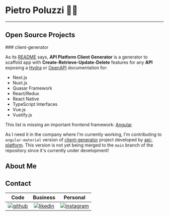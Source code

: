 # Pietro Poluzzi 🧑‍💻



<hr/>

## Open Source Projects

### client-generator

As its [README](https://github.com/api-platform/client-generator/blob/main/README.md) says, **API Platform Client Generator** is a generator to scaffold app with **Create-Retrieve-Update-Delete** features for any **API** exposing a [Hydra](http://www.hydra-cg.com/spec/latest/core/) or [OpenAPI](https://www.openapis.org/) documentation for:

* Next.js
* Nuxt.js
* Quasar Framework
* React/Redux
* React Native
* TypeScript Interfaces
* Vue.js
* Vuetify.js

This list is missing an important frontend framework: [Angular](https://angular.io/).

As I need it in the company where I'm currently working, I'm contributing to `angular-material` version of [client-generator](https://github.com/luca-nardelli/client-generator/tree/angular-material) project developed by [api-platform](https://github.com/api-platform). This version is not yet being merged to the `main` branch of the repository since it's currently under development!



## About Me


## Contact

|                             Code                             |                           Business                           |                           Personal                           |
| :----------------------------------------------------------: | :----------------------------------------------------------: | :----------------------------------------------------------: |
| [![github](https://img.shields.io/badge/GitHub-000000?style=for-the-badge&logo=GitHub&logoColor=white)](https://www.linkedin.com/in/pietro-poluzzi/) | [![likedin](https://img.shields.io/badge/LinkedIn-0A66C2?style=for-the-badge&logo=LinkedIn&logoColor=white)](https://www.linkedin.com/in/pietro-poluzzi/) | [![instagram](https://img.shields.io/badge/Instagram-E4405F?style=for-the-badge&logo=Instagram&logoColor=white)](https://www.instagram.com/pietropoluz/) |





<!--
**PitPietro/PitPietro** is a ✨ _special_ ✨ repository because its `README.md` (this file) appears on your GitHub profile.

Here are some ideas to get you started:

- 🔭 I’m currently working on ...
- 🌱 I’m currently learning ...
- 👯 I’m looking to collaborate on ...
- 🤔 I’m looking for help with ...
- 💬 Ask me about ...
- 📫 How to reach me: ...
- 😄 Pronouns: ...
- ⚡ Fun fact: ...
-->



